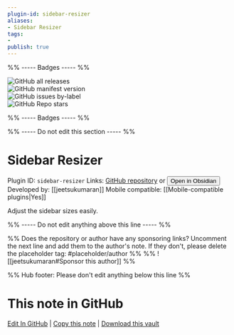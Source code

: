 ```yaml
---
plugin-id: sidebar-resizer
aliases:
- Sidebar Resizer
tags: 
- 
publish: true
---
```


%% ----- Badges ----- %%

![GitHub all releases](https://img.shields.io/github/downloads/jeetsukumaran/obisidan-sidebar-resizer/total?color=573E7A&logo=github&style=for-the-badge)   
![GitHub manifest version](https://img.shields.io/github/manifest-json/v/jeetsukumaran/obisidan-sidebar-resizer?color=573E7A&logo=github&style=for-the-badge)   
![GitHub issues by-label](https://img.shields.io/github/issues/jeetsukumaran/obisidan-sidebar-resizer/help%20wanted?color=573E7A&logo=github&style=for-the-badge)   
![GitHub Repo stars](https://img.shields.io/github/stars/jeetsukumaran/obisidan-sidebar-resizer?color=573E7A&logo=github&style=for-the-badge)

%% ----- Badges ----- %%

%% ----- Do not edit this section ----- %%

# Sidebar Resizer

Plugin ID: `sidebar-resizer`
Links: [GitHub repository](https://github.com/jeetsukumaran/obisidan-sidebar-resizer) or [<button id=HH>Open in Obsidian</button>](obsidian://show-plugin?id=sidebar-resizer)
Developed by: [[jeetsukumaran]]
Mobile compatible: [[Mobile-compatible plugins|Yes]]

Adjust the sidebar sizes easily.

%% ----- Do not edit anything above this line ----- %% 

%% Does the repository or author have any sponsoring links? Uncomment the next line and add them to the author's note. If they don't, please delete the placeholder tag: #placeholder/author %%
%% ![[jeetsukumaran#Sponsor this author]] %%

%% Hub footer: Please don't edit anything below this line %%

# This note in GitHub

<span class="git-footer">[Edit In GitHub](https://github.dev/obsidian-community/obsidian-hub/blob/main/02%20-%20Community%20Expansions/02.05%20All%20Community%20Expansions/Plugins/sidebar-resizer.md "git-hub-edit-note") | [Copy this note](https://raw.githubusercontent.com/obsidian-community/obsidian-hub/main/02%20-%20Community%20Expansions/02.05%20All%20Community%20Expansions/Plugins/sidebar-resizer.md "git-hub-copy-note") | [Download this vault](https://github.com/obsidian-community/obsidian-hub/archive/refs/heads/main.zip "git-hub-download-vault") </span>
